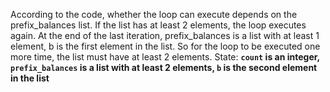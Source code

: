 According to the code, whether the loop can execute depends on the prefix_balances list. If the list has at least 2 elements, the loop executes again. At the end of the last iteration, prefix_balances is a list with at least 1 element, b is the first element in the list. So for the loop to be executed one more time, the list must have at least 2 elements.
State: **`count` is an integer, `prefix_balances` is a list with at least 2 elements, `b` is the second element in the list**